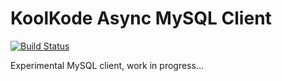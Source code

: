 # KoolKode Async MySQL Client

[![Build Status](https://travis-ci.org/koolkode/async-mysql.svg?branch=master)](https://travis-ci.org/koolkode/async-mysql)

Experimental MySQL client, work in progress...
